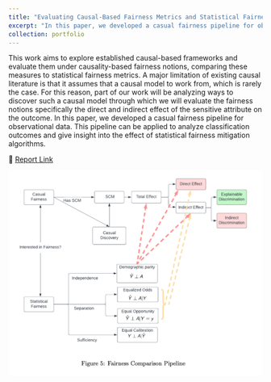 ```yaml
---
title: "Evaluating Causal-Based Fairness Metrics and Statistical Fairness Metrics ⚖️"
excerpt: "In this paper, we developed a casual fairness pipeline for observational data. This pipeline can be applied to analyze classification outcomes and give insight into the effect of statistical fairness mitigation algorithms. <br/><br/><img src='/images/causal-inference-cartoon.png'>"
collection: portfolio
---
```


This work aims to explore established causal-based frameworks and evaluate them under causality-based fairness notions, comparing these measures to statistical fairness metrics. A major limitation of existing causal literature is that it assumes that a causal model to work from, which is rarely the case. For this reason, part of our work will be analyzing ways to discover such a causal model through which we will evaluate the fairness notions specifically the direct and indirect effect of the sensitive attribute on the outcome. In this paper, we developed a casual fairness pipeline for observational data. This pipeline can be applied to analyze classification outcomes and give insight into the effect of statistical fairness mitigation algorithms.


📝 [Report Link](https://rohithravin.github.io/files/causal-fairness-report.pdf)

<img src='/images/causal-fairness-img.png'>


